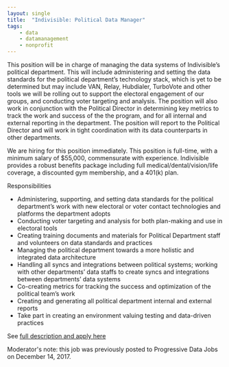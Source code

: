 ```yaml
---
layout: single
title:  "Indivisible: Political Data Manager"
tags: 
    - data
    - datamanagement
    - nonprofit
---
```

This position will be in charge of managing the data systems of Indivisible’s political department. This will include administering and setting the data standards for the political department’s technology stack, which is yet to be determined but may include VAN, Relay, Hubdialer, TurboVote and other tools we will be rolling out to support the electoral engagement of our groups, and conducting voter targeting and analysis. The position will also work in conjunction with the Political Director in determining key metrics to track the work and success of the the program, and for all internal and external reporting in the department. The position will report to the Political Director and will work in tight coordination with its data counterparts in other departments.

We are hiring for this position immediately. This position is full-time, with a minimum salary of $55,000, commensurate with experience. Indivisible provides a robust benefits package including full medical/dental/vision/life coverage, a discounted gym membership, and a 401(k) plan.

Responsibilities

* Administering, supporting, and setting data standards for the political department’s work with new electoral or voter contact technologies and platforms the department adopts
* Conducting voter targeting and analysis for both plan-making and use in electoral tools
* Creating training documents and materials for Political Department staff and volunteers on data standards and practices
* Managing the political department towards a more holistic and integrated data architecture
* Handling all syncs and integrations between political systems; working with other departments’ data staffs to create syncs and integrations between departments’ data systems
* Co-creating metrics for tracking the success and optimization of the political team’s work
* Creating and generating all political department internal and external reports
* Take part in creating an environment valuing testing and data-driven practices

See [full description and apply here](https://jobs.lever.co/indivisible/12f7b051-990e-4ba1-ac9e-926c1cc7c5e5)

Moderator's note: this job was previously posted to Progressive Data Jobs on December 14, 2017.
